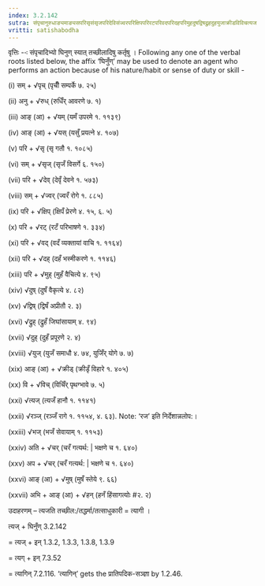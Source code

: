 ```yaml
---
index: 3.2.142
sutra: संपृचानुरुधाङ्यमाङ्यसपरिसृसंसृजपरिदेविसंज्वरपरिक्षिपपरिरटपरिवदपरिदहपरिमुहदुषद्विषद्रुहदुहयुजाक्रीडविविचत्यजरजभजातिचरापचरामुषाभ्याहनश्च
vritti: satishabodha
---
```






वृत्तिः --ः संपृचादिभ्यो घिनुण् स्यात् तच्‍छीलादिषु कर्तृषु । Following any one of the verbal roots listed below, the affix ‘घिनुँण्’ may be used to denote an agent who performs an action because of his nature/habit or sense of duty or skill -

(i) सम् + √पृच् (पृचीँ सम्पर्के ७. २५)

(ii) अनु + √रुध् (रुधिँर् आवरणे ७. १)

(iii) आङ् (आ) + √यम् (यमँ उपरमे १. ११३९)

(iv) आङ् (आ) + √यस् (यसुँ प्रयत्ने ४. १०७)

(v) परि + √सृ (सृ गतौ १. १०८५)

(vi) सम् + √सृज् (सृजँ विसर्गे ६. १५०)

(vii) परि + √देव् (देवृँ देवने १. ५७३)

(viii) सम् + √ज्वर् (ज्वरँ रोगे १. ८८५)

(ix) परि + √क्षिप् (क्षिपँ प्रेरणे ४. १५, ६. ५)

(x) परि + √रट् (रटँ परिभाषणे १. ३३४)

(xi) परि + √वद् (वदँ व्यक्तायां वाचि १. ११६४)

(xii) परि + √दह् (दहँ भस्मीकरणे १. ११४६)

(xiii) परि + √मुह् (मुहँ वैचित्ये ४. ९५)

(xiv) √दुष् (दुषँ वैकृत्ये ४. ८२)

(xv) √द्विष् (द्विषँ अप्रीतौ २. ३)

(xvi) √द्रुह् (द्रुहँ जिघांसायाम् ४. ९४)

(xvii) √दुह् (दुहँ प्रपूरणे २. ४)

(xviii) √युज् (युजँ समाधौ ४. ७४, युजिँर् योगे ७. ७)

(xix) आङ् (आ) + √क्रीड् (क्रीडृँ विहारे १. ४०५)

(xx) वि + √विच् (विचिँर् पृथग्भावे ७. ५)

(xxi) √त्यज् (त्यजँ हानौ १. ११४१)

(xxii) √रञ्ज् (रञ्जँ रागे १. ११५४, ४. ६३). Note: ‘रज’ इति निर्देशान्नलोप:।

(xxiii) √भज् (भजँ सेवायाम् १. ११५३)

(xxiv) अति + √चर् (चरँ गत्यर्थ: | भक्षणे च १. ६४०)

(xxv) अप + √चर् (चरँ गत्यर्थ: | भक्षणे च १. ६४०)

(xxvi) आङ् (आ) + √मुष् (मुषँ स्तेये ९. ६६)

(xxvii) अभि + आङ् (आ) + √हन् (हनँ हिंसागत्योः #२. २)


उदाहरणम् – त्यजति तच्छील:/तद्धर्मा/तत्साधुकारी = त्यागी ।


त्यज् + घिनुँण् 3.2.142

= त्यज् + इन् 1.3.2, 1.3.3, 1.3.8, 1.3.9

= त्यग् + इन् 7.3.52

= त्यागिन् 7.2.116. ‘त्यागिन्’ gets the प्रातिपदिक-सञ्ज्ञा by 1.2.46.

